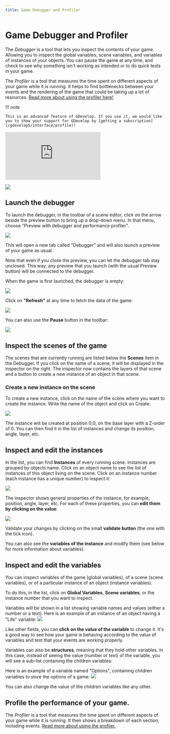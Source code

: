 ```yaml
---
title: Game Debugger and Profiler
---
```

# Game Debugger and Profiler

The *Debugger* is a tool that lets you inspect the contents of your game. Allowing you to inspect the global variables, scene variables, and variables of instances of your objects. You can pause the game at any time, and check to see why something isn't working as intended or to do quick tests in your game.

The *Profiler* is a tool that measures the time spent on different aspects of your game while it is running. It helps to find bottlenecks between your events and the rendering of the game that could be taking up a lot of resources. [Read more about using the profiler here!](/gdevelop5/interface/debugger/profile-your-game)

!!! note


    This is an advanced feature of GDevelop. If you use it, we would like you to show your support for GDevelop by [getting a subscription](/gdevelop5/interface/profile)!

<div class="video-container">
  <iframe src="https://www.youtube.com/embed/8krGoBuQpBI" frameborder="0" allowfullscreen></iframe>
</div>

![](pasted/20230304-171835.png)

## Launch the debugger

To launch the debugger, in the toolbar of a scene editor, click on the arrow beside the preview button to bring up a drop-down menu. In that menu, choose "Preview with debugger and performance profiler".

![](pasted/20230314-003437.png)

This will open a new tab called "Debugger" and will also launch a preview of your game as usual.

Note that even if you close the preview, you can let the debugger tab stay unclosed. This way, any preview that you launch (with the usual Preview button) will be connected to the debugger.

When the game is first launched, the debugger is empty:

![](pasted/20230304-172007.png)

Click on **"Refresh"** at any time to fetch the data of the game:

![](pasted/20230314-003719.png)

You can also use the **Pause** button in the toolbar:

![](pasted/20230314-003327.png)

## Inspect the scenes of the game

The scenes that are currently running are listed below the **Scenes** item in the Debugger.
If you click on the name of a scene, it will be displayed in the inspector on the right. The inspector now contains the layers of that scene and a button to create a new instance of an object in that scene.

### Create a new instance on the scene

To create a new instance, click on the name of the scene where you want to create the instance.
Write the name of the object and click on Create:

![](debugger-create-instance.gif)

The instance will be created at position 0;0, on the base layer with a Z-order of 0.
You can then find it in the list of instances and change its position, angle, layer, etc.

## Inspect and edit the instances

In the list, you can find **Instances** of every running scene.
Instances are grouped by objects name. Click on an object name to see the list of instances of this object living on the scene. Click on an instance number (each instance has a unique number) to inspect it:

![](pasted/20230304-172210.png)

The inspector shows general properties of the instance, for example, position, angle, layer, etc. For each of these properties, you can **edit them by clicking on the value**:

![](debugger-edit-instance-properties.gif)

Validate your changes by clicking on the small **validate button** (the one with the tick icon).

You can also see the **variables of the instance** and modify them (see below for more information about variables).

## Inspect and edit the variables

You can inspect variables of the game (global variables), of a scene (scene variables), or of a particular instance of an object (instance variables).

To do this, in the list, click on **Global Variables**, **Scene variables**, or the instance number that you want to inspect.

Variables will be shown in a list showing variable names and values (either a number or a text). Here is an example of an instance of an object having a "Life" variable:
![](instance-variables.png)

Like other fields, you can **click on the value of the variable** to change it. It's a good way to see how your game is behaving according to the value of variables and test that your events are working properly.

Variables can also be **structures**, meaning that they hold other variables. In this case, instead of seeing the value (number or text) of the variable, you will see a sub-list containing the children variables:


Here is an example of a variable named "Options", containing children variables to store the options of a game:
![](structure-variable-inspector.png)

You can also change the value of the children variables like any other.

## Profile the performance of your game.

The *Profiler* is a tool that measures the time spent on different aspects of your game while it is running. It then shows a breakdown of each section, including events. [Read more about using the profiler.](/gdevelop5/interface/debugger/profile-your-game)